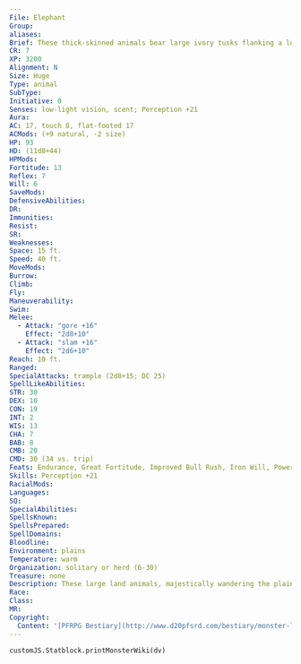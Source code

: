 ```yaml
---
File: Elephant
Group: 
aliases: 
Brief: These thick-skinned animals bear large ivory tusks flanking a long, prehensile snout.
CR: 7
XP: 3200
Alignment: N
Size: Huge
Type: animal
SubType: 
Initiative: 0
Senses: low-light vision, scent; Perception +21
Aura: 
AC: 17, touch 8, flat-footed 17
ACMods: (+9 natural, -2 size)
HP: 93
HD: (11d8+44)
HPMods: 
Fortitude: 13
Reflex: 7
Will: 6
SaveMods: 
DefensiveAbilities: 
DR: 
Immunities: 
Resist: 
SR: 
Weaknesses: 
Space: 15 ft.
Speed: 40 ft.
MoveMods: 
Burrow: 
Climb: 
Fly: 
Maneuverability: 
Swim: 
Melee: 
  - Attack: "gore +16"
    Effect: "2d8+10"
  - Attack: "slam +16"
    Effect: "2d6+10"
Reach: 10 ft.
Ranged: 
SpecialAttacks: trample (2d8+15; DC 25)
SpellLikeAbilities: 
STR: 30
DEX: 10
CON: 19
INT: 2
WIS: 13
CHA: 7
BAB: 8
CMB: 20
CMD: 30 (34 vs. trip)
Feats: Endurance, Great Fortitude, Improved Bull Rush, Iron Will, Power Attack, Skill Focus (Perception)
Skills: Perception +21
RacialMods: 
Languages: 
SQ: 
SpecialAbilities: 
SpellsKnown: 
SpellsPrepared: 
SpellDomains: 
Bloodline: 
Environment: plains
Temperature: warm
Organization: solitary or herd (6-30)
Treasure: none
Description: These large land animals, majestically wandering the plains in tightly knit family herds, are symbols of wisdom and strength. Having few natural predators, elephants are sometimes hunted for their ivory tusks. These tusks often become jewelry, statuettes, and trinkets for the wealthy.
Race: 
Class: 
MR: 
Copyright:
  Content: '[PFRPG Bestiary](http://www.d20pfsrd.com/bestiary/monster-listings/animals/elephant/elephant)'
---
```

```dataviewjs
customJS.Statblock.printMonsterWiki(dv)
```
